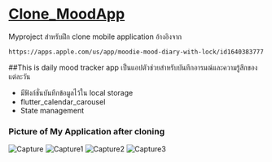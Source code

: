 # [Clone_MoodApp](https://apps.apple.com/us/app/moodie-mood-diary-with-lock/id1640383777)
 Myproject สำหรับฝึก clone mobile application อ้างอิงจาก
 ```bash
https://apps.apple.com/us/app/moodie-mood-diary-with-lock/id1640383777
  ``` 
##This is daily mood tracker app เป็นแอปตัวช่วยสำหรับบันทึกอารมณ์และความรู้สึกของแต่ละวัน
- มีฟังก์ชั่นบันทึกข้อมูลไว้ใน local storage
- flutter_calendar_carousel
- State management
### Picture of My Application after cloning
![Capture](https://github.com/user-attachments/assets/09e59da5-43c1-45b8-b1b3-74274912f003)
![Capture1](https://github.com/user-attachments/assets/ff69ec38-3748-42c6-b8c7-9f474fda259e)
![Capture2](https://github.com/user-attachments/assets/5f8a7de1-cfff-4062-885d-8d2defb066cf)
![Capture3](https://github.com/user-attachments/assets/c31d6cd4-b62f-4434-a748-1198d9a29195)
